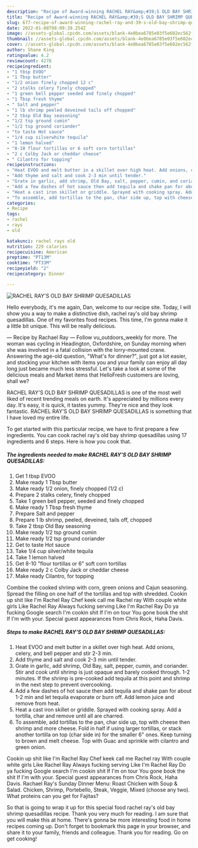 ```yaml
---
description: "Recipe of Award-winning RACHEL RAY&amp;#39;S OLD BAY SHRIMP QUESADILLAS"
title: "Recipe of Award-winning RACHEL RAY&amp;#39;S OLD BAY SHRIMP QUESADILLAS"
slug: 677-recipe-of-award-winning-rachel-ray-and-39-s-old-bay-shrimp-quesadillas
date: 2022-01-08T08:09:39.254Z
image: //assets-global.cpcdn.com/assets/blank-4e0bea6785e03f5e602ec562f230caae08da540cada707380b4fe1bbebba43da.png
thumbnail: //assets-global.cpcdn.com/assets/blank-4e0bea6785e03f5e602ec562f230caae08da540cada707380b4fe1bbebba43da.png
cover: //assets-global.cpcdn.com/assets/blank-4e0bea6785e03f5e602ec562f230caae08da540cada707380b4fe1bbebba43da.png
author: Shane King
ratingvalue: 4.2
reviewcount: 4278
recipeingredient:
- "1 tbsp EVOO"
- "1 Tbsp butter"
- "1/2 onion finely chopped 12 c"
- "2 stalks celery finely chopped"
- "1 green bell pepper seeded and finely chopped"
- "1 Tbsp fresh thyme"
- " Salt and pepper"
- "1 lb shrimp peeled deveined tails off chopped"
- "2 tbsp Old Bay seasoning"
- "1/2 tsp ground cumin"
- "1/2 tsp ground coriander"
- "to taste Hot sauce"
- "1/4 cup silverwhite tequila"
- "1 lemon halved"
- "8-10 flour tortillas or 6 soft corn tortillas"
- "2 c Colby Jack or cheddar cheese"
- " Cilantro for topping"
recipeinstructions:
- "Heat EVOO and melt butter in a skillet over high heat. Add onions, celery, and bell pepper and stir 2-3 min."
- "Add thyme and salt and cook 2-3 min until tender."
- "Grate in garlic, add shrimp, Old Bay, salt, pepper, cumin, and coriander. Stir and cook until shrimp is just opaque and barely cooked through. 1-2 minutes. If the shrimp is pre-cooked add tequila at this point and shrimp in the next step to prevent overcooking."
- "Add a few dashes of hot sauce then add tequila and shake pan for about 1-2 min and let tequila evaporate or burn off. Add lemon juice and remove from heat."
- "Heat a cast iron skillet or griddle. Sprayed with cooking spray. Add a tortilla, char and remove until all are charred."
- "To assemble, add tortillas to the pan, char side up, top with cheese then shrimp and more cheese. Fold in half if using larger tortillas, or stack another tortilla on top (char side in) for the smaller 6&#34; ones. Keep turning to brown and melt cheese. Top with Guac and sprinkle with cilantro and green onion."
categories:
- Recipe
tags:
- rachel
- rays
- old

katakunci: rachel rays old 
nutrition: 229 calories
recipecuisine: American
preptime: "PT13M"
cooktime: "PT33M"
recipeyield: "2"
recipecategory: Dinner

---
```



![RACHEL RAY&#39;S OLD BAY SHRIMP QUESADILLAS](//assets-global.cpcdn.com/assets/blank-4e0bea6785e03f5e602ec562f230caae08da540cada707380b4fe1bbebba43da.png)

Hello everybody, it's me again, Dan, welcome to our recipe site. Today, I will show you a way to make a distinctive dish, rachel ray&#39;s old bay shrimp quesadillas. One of my favorites food recipes. This time, I'm gonna make it a little bit unique. This will be really delicious.

— Recipe by Rachael Ray — Follow vu_outdoors_weekly for more. The woman was cycling in Headington, Oxfordshire, on Sunday morning when she was involved in a fatal collision with the lorry-mounted crane. Answering the age-old question, &#34;What&#39;s for dinner?&#34;, just got a lot easier, and stocking your kitchen with items you and your family can enjoy all day long just became much less stressful. Let&#39;s take a look at some of the delicious meals and Market items that HelloFresh customers are loving, shall we?

RACHEL RAY&#39;S OLD BAY SHRIMP QUESADILLAS is one of the most well liked of recent trending meals on earth. It's appreciated by millions every day. It's easy, it is quick, it tastes yummy. They're nice and they look fantastic. RACHEL RAY&#39;S OLD BAY SHRIMP QUESADILLAS is something that I have loved my entire life.


To get started with this particular recipe, we have to first prepare a few ingredients. You can cook rachel ray&#39;s old bay shrimp quesadillas using 17 ingredients and 6 steps. Here is how you cook that.

<!--inarticleads1-->

##### The ingredients needed to make RACHEL RAY&#39;S OLD BAY SHRIMP QUESADILLAS:

1. Get 1 tbsp EVOO
1. Make ready 1 Tbsp butter
1. Make ready 1/2 onion, finely chopped (1/2 c)
1. Prepare 2 stalks celery, finely chopped
1. Take 1 green bell pepper, seeded and finely chopped
1. Make ready 1 Tbsp fresh thyme
1. Prepare  Salt and pepper
1. Prepare 1 lb shrimp, peeled, deveined, tails off, chopped
1. Take 2 tbsp Old Bay seasoning
1. Make ready 1/2 tsp ground cumin
1. Make ready 1/2 tsp ground coriander
1. Get to taste Hot sauce
1. Take 1/4 cup silver/white tequila
1. Take 1 lemon halved
1. Get 8-10 &#34;flour tortillas or 6&#34; soft corn tortillas
1. Make ready 2 c Colby Jack or cheddar cheese
1. Make ready  Cilantro, for topping


Combine the cooked shrimp with corn, green onions and Cajun seasoning. Spread the filling on one half of the tortillas and top with shredded. Cookin up shit like I&#39;m Rachel Ray Chef keek call me Rachel ray With couple white girls Like Rachel Ray Always fucking serving Like I&#39;m Rachel Ray Do ya fucking Google search I&#39;m cookin shit If I&#39;m on tour You gone book the shit If I&#39;m with your. Special guest appearances from Chris Rock, Haha Davis. 

<!--inarticleads2-->

##### Steps to make RACHEL RAY&#39;S OLD BAY SHRIMP QUESADILLAS:

1. Heat EVOO and melt butter in a skillet over high heat. Add onions, celery, and bell pepper and stir 2-3 min.
1. Add thyme and salt and cook 2-3 min until tender.
1. Grate in garlic, add shrimp, Old Bay, salt, pepper, cumin, and coriander. Stir and cook until shrimp is just opaque and barely cooked through. 1-2 minutes. If the shrimp is pre-cooked add tequila at this point and shrimp in the next step to prevent overcooking.
1. Add a few dashes of hot sauce then add tequila and shake pan for about 1-2 min and let tequila evaporate or burn off. Add lemon juice and remove from heat.
1. Heat a cast iron skillet or griddle. Sprayed with cooking spray. Add a tortilla, char and remove until all are charred.
1. To assemble, add tortillas to the pan, char side up, top with cheese then shrimp and more cheese. Fold in half if using larger tortillas, or stack another tortilla on top (char side in) for the smaller 6&#34; ones. Keep turning to brown and melt cheese. Top with Guac and sprinkle with cilantro and green onion.


Cookin up shit like I&#39;m Rachel Ray Chef keek call me Rachel ray With couple white girls Like Rachel Ray Always fucking serving Like I&#39;m Rachel Ray Do ya fucking Google search I&#39;m cookin shit If I&#39;m on tour You gone book the shit If I&#39;m with your. Special guest appearances from Chris Rock, Haha Davis. Rachael Ray&#39;s Sunday Dinner Menu: Roast Chicken with Soup &amp; Salad. Chicken, Shrimp, Portebello, Steak, Veggie, Mixed (choose any two). What proteins can you get for Fajitas? 

So that is going to wrap it up for this special food rachel ray&#39;s old bay shrimp quesadillas recipe. Thank you very much for reading. I am sure that you will make this at home. There's gonna be more interesting food in home recipes coming up. Don't forget to bookmark this page in your browser, and share it to your family, friends and colleague. Thank you for reading. Go on get cooking!
